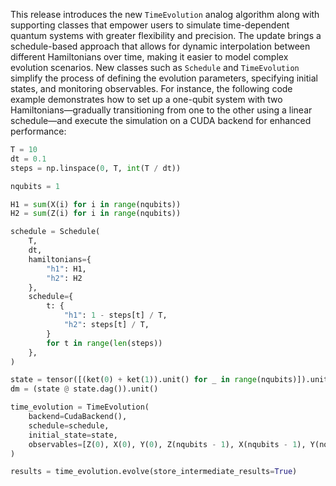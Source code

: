 This release introduces the new `TimeEvolution` analog algorithm along with supporting classes that empower users to simulate time-dependent quantum systems with greater flexibility and precision. The update brings a schedule-based approach that allows for dynamic interpolation between different Hamiltonians over time, making it easier to model complex evolution scenarios. New classes such as `Schedule` and `TimeEvolution` simplify the process of defining the evolution parameters, specifying initial states, and monitoring observables. For instance, the following code example demonstrates how to set up a one-qubit system with two Hamiltonians—gradually transitioning from one to the other using a linear schedule—and execute the simulation on a CUDA backend for enhanced performance:

```python
T = 10
dt = 0.1
steps = np.linspace(0, T, int(T / dt))

nqubits = 1

H1 = sum(X(i) for i in range(nqubits))
H2 = sum(Z(i) for i in range(nqubits))

schedule = Schedule(
    T,
    dt,
    hamiltonians={
        "h1": H1,
        "h2": H2
    },
    schedule={
        t: {
            "h1": 1 - steps[t] / T,
            "h2": steps[t] / T,
        }
        for t in range(len(steps))
    },
)

state = tensor([(ket(0) + ket(1)).unit() for _ in range(nqubits)]).unit()
dm = (state @ state.dag()).unit()

time_evolution = TimeEvolution(
    backend=CudaBackend(),
    schedule=schedule,
    initial_state=state,
    observables=[Z(0), X(0), Y(0), Z(nqubits - 1), X(nqubits - 1), Y(nqubits - 1)],
)

results = time_evolution.evolve(store_intermediate_results=True)
```
